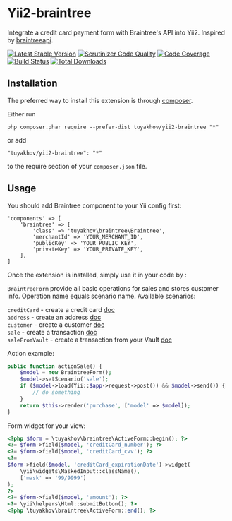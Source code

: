 Yii2-braintree
==============

Integrate a credit card payment form with Braintree's API into Yii2.
Inspired by [braintreeapi](http://www.yiiframework.com/extension/braintreeapi/).

[![Latest Stable Version](https://poser.pugx.org/tuyakhov/yii2-braintree/v/stable.png)](https://packagist.org/packages/tuyakhov/yii2-braintree)
[![Scrutinizer Code Quality](https://scrutinizer-ci.com/g/tuyakhov/yii2-braintree/badges/quality-score.png?b=master)](https://scrutinizer-ci.com/g/tuyakhov/yii2-braintree/?branch=master)
[![Code Coverage](https://scrutinizer-ci.com/g/tuyakhov/yii2-braintree/badges/coverage.png?b=master)](https://scrutinizer-ci.com/g/tuyakhov/yii2-braintree/?branch=master)
[![Build Status](https://scrutinizer-ci.com/g/tuyakhov/yii2-braintree/badges/build.png?b=master)](https://scrutinizer-ci.com/g/tuyakhov/yii2-braintree/build-status/master)
[![Total Downloads](https://poser.pugx.org/tuyakhov/yii2-braintree/downloads.png)](https://packagist.org/packages/tuyakhov/yii2-braintree)

Installation
------------

The preferred way to install this extension is through [composer](http://getcomposer.org/download/).

Either run

```
php composer.phar require --prefer-dist tuyakhov/yii2-braintree "*"
```

or add

```
"tuyakhov/yii2-braintree": "*"
```

to the require section of your `composer.json` file.


Usage
-----

You should add Braintree component to your Yii config first:

```
'components' => [
    'braintree' => [
        'class' => 'tuyakhov\braintree\Braintree',
        'merchantId' => 'YOUR_MERCHANT_ID',
        'publicKey' => 'YOUR_PUBLIC_KEY',
        'privateKey' => 'YOUR_PRIVATE_KEY',
    ],
]
```

Once the extension is installed, simply use it in your code by  :

`BraintreeForm` provide all basic operations for sales and stores customer info. Operation name equals scenario name.
Available scenarios:

`creditCard` - create a credit card
[doc](https://developers.braintreepayments.com/ios+php/reference/request/credit-card/create)  
`address` - create an address
[doc](https://developers.braintreepayments.com/ios+php/reference/request/address/create)  
`customer` - create a customer
[doc](https://developers.braintreepayments.com/ios+php/reference/request/customer/create)  
`sale` - create a transaction
[doc](https://developers.braintreepayments.com/ios+php/reference/request/transaction/sale)  
`saleFromVault` - create a transaction from your Vault
[doc](https://developers.braintreepayments.com/ios+php/reference/request/transaction/sale)  

Action example:
```php
public function actionSale() {
    $model = new BraintreeForm();
    $model->setScenario('sale');
    if ($model->load(Yii::$app->request->post()) && $model->send()) {
        // do something
    }
    return $this->render('purchase', ['model' => $model]);
}
```

Form widget for your view:
```php
<?php $form = \tuyakhov\braintree\ActiveForm::begin(); ?>
<?= $form->field($model, 'creditCard_number'); ?>
<?= $form->field($model, 'creditCard_cvv'); ?>
<?=
$form->field($model, 'creditCard_expirationDate')->widget(
    \yii\widgets\MaskedInput::className(),
    ['mask' => '99/9999']
);
?>
<?= $form->field($model, 'amount'); ?>
<?= \yii\helpers\Html::submitButton(); ?>
<?php \tuyakhov\braintree\ActiveForm::end(); ?>
```
